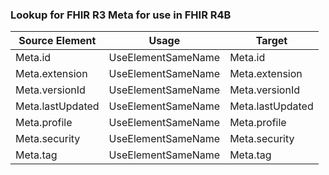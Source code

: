 ### Lookup for FHIR R3 Meta for use in FHIR R4B

| Source Element | Usage | Target |
| -------------- | ----- | ------ |
| Meta.id | UseElementSameName | Meta.id |
| Meta.extension | UseElementSameName | Meta.extension |
| Meta.versionId | UseElementSameName | Meta.versionId |
| Meta.lastUpdated | UseElementSameName | Meta.lastUpdated |
| Meta.profile | UseElementSameName | Meta.profile |
| Meta.security | UseElementSameName | Meta.security |
| Meta.tag | UseElementSameName | Meta.tag |

